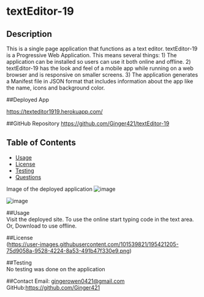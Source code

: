 # textEditor-19


## Description
This is a single page application that functions as a text editor. textEditor-19 is a Progressive Web Application. This means several things: 1) The application can be installed so users can use it both online and offline. 2) textEditor-19 has the look and feel of a mobile app while running on a web browser and is responsive on smaller screens. 3) The application generates a Manifest file in JSON format that includes information about the app like the name, icons and background color. 

##Deployed App

https://texteditor1919.herokuapp.com/

##GitHub Repository
https://github.com/Ginger421/textEditor-19

## Table of Contents
* [Usage](#usage)
* [License](#)
* [Testing](#testing)
* [Questions](#questions)

Image of the deployed application
![image](https://user-images.githubusercontent.com/101539821/193646755-b632ffcf-1f37-4e46-af59-3305f0078824.png)

![image](https://user-images.githubusercontent.com/101539821/193658645-34630bc3-c167-4817-bf40-3dee37e8506e.png)

##Usage
<br>
Visit the deployed site. To use the online start typing code in the text area. Or, Download to use offline.

##License
<br>
(https://user-images.githubusercontent.com/101539821/195421205-75d9058a-9528-4224-8a53-491b47f330e9.png)

##Testing
<br>
No testing was done on the application

##Contact
Email: gingerowen0421@gmail.com
GitHub:https://github.com/Ginger421
